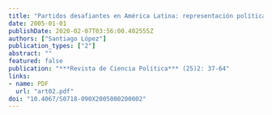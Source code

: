 ```yaml
---
title: "Partidos desafiantes en América Latina: representación política y estrategias de competencia de las nuevas oposiciones"
date: 2005-01-01
publishDate: 2020-02-07T03:56:00.402555Z
authors: ["Santiago López"]
publication_types: ["2"]
abstract: ""
featured: false
publication: "***Revista de Ciencia Política*** (25)2: 37-64"
links: 
- name: PDF
  url: "art02.pdf"
doi: "10.4067/S0718-090X2005000200002"
---
```



